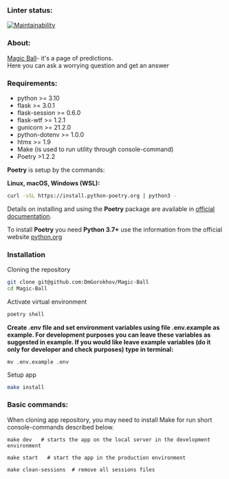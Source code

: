 ### Linter status:
[![Maintainability](https://api.codeclimate.com/v1/badges/79cd5baa75e2d3433ee5/maintainability)](https://codeclimate.com/github/DmGorokhov/Magic-Ball/maintainability)

### About:
[Magic Ball](https://magic-ball-vzao.onrender.com)- it's a page of predictions.  
Here you can ask a worrying question and get an answer


### Requirements:

* python >= 3.10
* flask >= 3.0.1
* flask-session >= 0.6.0
* flask-wtf >= 1.2.1
* gunicorn >= 21.2.0
* python-dotenv >= 1.0.0
* htmx >= 1.9
* Make (is used to run utility through console-command)
* Poetry >1.2.2

**Poetry** is setup by the commands:

**Linux, macOS, Windows (WSL):**

```bash
curl -sSL https://install.python-poetry.org | python3 -
```

Details on installing and using the **Poetry** package are available in [official documentation](https://python-poetry.org/docs/).

To install **Poetry** you need **Python 3.7+** use the information from the official website [python.org](https://www.python.org/downloads/)

### Installation

Cloning the repository

```bash
git clone git@github.com:DmGorokhov/Magic-Ball
cd Magic-Ball
```

Activate virtual environment

```bash
poetry shell
```
**Create .env file and set environment variables using file .env.example as example.
For development purposes you can leave these variables as suggested in example.
If you would like leave example variables (do it only for developer and check purposes) type in terminal:**
```commandline
mv .env.example .env
```

Setup app
```bash
make install
```

### Basic commands:
When cloning app repository, you may need to install Make for run short console-commands described below.
```
make dev   # starts the app on the local server in the development environment
```
```
make start   # start the app in the production environment
```
```
make clean-sessions  # remove all sessions files
```